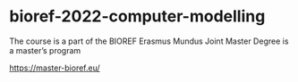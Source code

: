 # bioref-2022-computer-modelling
The course is a part of the BIOREF Erasmus Mundus Joint Master Degree is a master’s program

https://master-bioref.eu/
